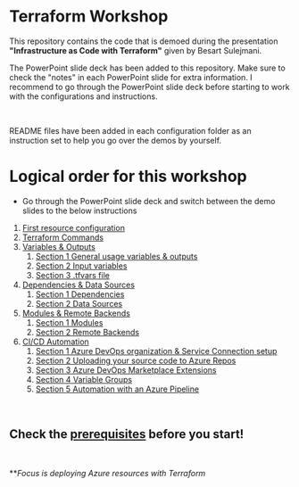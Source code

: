 # **Terraform Workshop**

This repository contains the code that is demoed during the presentation **"Infrastructure as Code with Terraform"** given by Besart Sulejmani. </br>

The PowerPoint slide deck has been added to this repository. Make sure to check the "notes" in each PowerPoint slide for extra information. I recommend to go through the PowerPoint slide deck before starting to work with the configurations and instructions.

</br>

README files have been added in each configuration folder as an instruction set to help you go over the demos by yourself.

# Logical order for this workshop

- Go through the PowerPoint slide deck and switch between the demo slides to the below instructions

1. [First resource configuration](./Terraform/first-resource/README.md#first-resource-demo)
2. [Terraform Commands](./Terraform/first-resource/README.md#terraform-commands-demo)
3. [Variables & Outputs](./Terraform/variables%26outputs/README.md)
   1. [Section 1 General usage variables & outputs](./Terraform/variables%26outputs/README.md#section-1-general-usage-variables--outputs)
   2. [Section 2 Input variables](./Terraform/variables%26outputs/README.md#section-2-input-variables)
   3. [Section 3 .tfvars file](./Terraform/variables%26outputs/README.md#section-3-tfvars-file)
4. [Dependencies & Data Sources](./Terraform/dependencies%26datasources/README.md)
   1. [Section 1 Dependencies](./Terraform/dependencies%26datasources/README.md#section-1-dependencies)
   2. [Section 2 Data Sources](./Terraform/dependencies%26datasources/README.md#section-2-data-sources)
5. [Modules & Remote Backends](./Terraform/modules%26remotebackends/README.md)
   1. [Section 1 Modules](./Terraform/modules%26remotebackends/README.md#section-1-modules)
   2. [Section 2 Remote Backends](./Terraform/modules%26remotebackends/README.md#section-2-remote-backends)
6. [CI/CD Automation](./Terraform/cicdautomation/README.md)
   1. [Section 1 Azure DevOps organization & Service Connection setup](./Terraform/cicdautomation/README.md#section-1-azure-devops-organization--service-connection-setup)
   2. [Section 2 Uploading your source code to Azure Repos](./Terraform/cicdautomation/README.md#section-2-uploading-your-source-code-to-azure-repos)
   3. [Section 3 Azure DevOps Marketplace Extensions](./Terraform/cicdautomation/README.md#section-3-azure-devops-marketplace-extensions)
   4. [Section 4 Variable Groups](./Terraform/cicdautomation/README.md#section-4-variable-groups)
   5. [Section 5 Automation with an Azure Pipeline](./Terraform/cicdautomation/README.md#section-5-automation-with-an-azure-pipeline)

</br>

## Check the [**prerequisites**](Prerequisites.md) before you start!

</br>

***Focus is deploying Azure resources with Terraform*